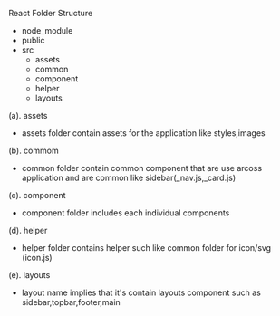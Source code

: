 React Folder Structure

- node_module
- public
- src 
    - assets
    - common
    - component
    - helper
    - layouts


(a). assets

- assets folder contain assets for the application like styles,images

(b). commom

- common folder contain common component that are use arcoss application and are common like sidebar(_nav.js,_card.js)

(c). component

- component folder includes each individual components 

(d). helper

- helper folder contains helper such like common folder for icon/svg (icon.js)

(e). layouts

- layout name implies that it's contain layouts component such as sidebar,topbar,footer,main